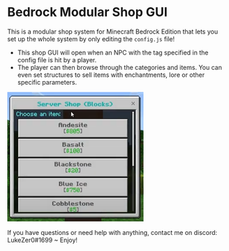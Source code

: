 # Bedrock Modular Shop GUI
This is a modular shop system for Minecraft Bedrock Edition that lets you set up the whole system by only editing the `config.js` file!
- This shop GUI will open when an NPC with the tag specified in the config file is hit by a player.
- The player can then browse through the categories and items. You can even set structures to sell items with enchantments, lore or other specific parameters.

![Project Image](/assets/image.png)

If you have questions or need help with anything, contact me on discord: LukeZer0#1699
~ Enjoy!
